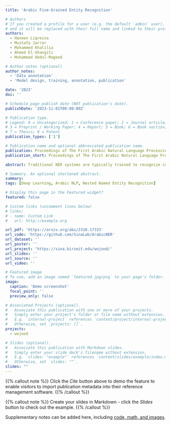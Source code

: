 ```yaml
---
title: 'Arabic Fine-Grained Entity Recognition'

# Authors
# If you created a profile for a user (e.g. the default `admin` user), write the username (folder name) here
# and it will be replaced with their full name and linked to their profile.
authors:
  - Haneen Liqreina
  - Mustafa Jarrar
  - Mohammed Khalilia
  - Ahmed El-Shangiti
  - Muhammad Abdul-Mageed

# Author notes (optional)
author_notes:
  - 'Data annotation'
  - 'Model design, training, annotation, publication'

date: '2023'
doi: ''

# Schedule page publish date (NOT publication's date).
publishDate: '2023-11-01T00:00:00Z'

# Publication type.
# Legend: 0 = Uncategorized; 1 = Conference paper; 2 = Journal article;
# 3 = Preprint / Working Paper; 4 = Report; 5 = Book; 6 = Book section;
# 7 = Thesis; 8 = Patent
publication_types: ['1']

# Publication name and optional abbreviated publication name.
publication: Proceedings of The First Arabic Natural Language Processing Conference (ArabicNLP 2023, co-hosted with EMNLP 2023)
publication_short: Proceedings of The First Arabic Natural Language Processing Conference (ArabicNLP 2023, co-hosted with EMNLP 2023)

abstract: Traditional NER systems are typically trained to recognize coarse-grained entities, and less attention is given to classifying entities into a hierarchy of fine-grained lower-level subtypes. This article aims to advance Arabic NER with fine-grained entities. We chose to extend Wojood (an open-source Nested Arabic Named Entity Corpus) with subtypes. In particular, four main entity types in Wojood, geopolitical entity (GPE), location (LOC), organization (ORG), and facility (FAC), are extended with $31$ subtypes. To do this, we first revised Wojood's annotations of GPE, LOC, ORG, and FAC to be compatible with the LDC's ACE guidelines, which yielded $5,614$ changes. Second, all mentions of GPE, LOC, ORG and FAC (44K) in  Wojood are manually annotated with the LDC\'s ACE subtypes. We refer to this extended version of Wojood as Wojood-Fine. To evaluate our annotations, we measured the inter-annotator agreement (IAA) using both Cohen's Kappa and F1 score, resulting in 0.9861 and 0.9889, respectively. To compute the baselines of Wojood-Fine, we fine-tune three pre-trained Arabic BERT encoders in three settings flat NER, nested NER and nested NER with subtypes and achieved F1 score of 0.920, 0.866, and 0.885, respectively. Our corpus and models are open-source and available at https://sina.birzeit.edu/wojood/.

# Summary. An optional shortened abstract.
summary: 
tags: [Deep Learning, Arabic NLP, Nested Named Entity Recognition]

# Display this page in the Featured widget?
featured: false

# Custom links (uncomment lines below)
# links:
# - name: Custom Link
#   url: http://example.org

url_pdf: 'https://arxiv.org/abs/2310.17333'
url_code: 'https://github.com/SinaLab/ArabicNER'
url_dataset: ''
url_poster: ''
url_project: 'https://sina.birzeit.edu/wojood/'
url_slides: ''
url_source: ''
url_video: ''

# Featured image
# To use, add an image named `featured.jpg/png` to your page's folder.
image:
  caption: 'Demo screenshot'
  focal_point: ''
  preview_only: false

# Associated Projects (optional).
#   Associate this publication with one or more of your projects.
#   Simply enter your project's folder or file name without extension.
#   E.g. `internal-project` references `content/project/internal-project/index.md`.
#   Otherwise, set `projects: []`.
projects:
  - wojood

# Slides (optional).
#   Associate this publication with Markdown slides.
#   Simply enter your slide deck's filename without extension.
#   E.g. `slides: "example"` references `content/slides/example/index.md`.
#   Otherwise, set `slides: ""`.
slides: ""
---
```


{{% callout note %}}
Click the _Cite_ button above to demo the feature to enable visitors to import publication metadata into their reference management software.
{{% /callout %}}

{{% callout note %}}
Create your slides in Markdown - click the _Slides_ button to check out the example.
{{% /callout %}}

Supplementary notes can be added here, including [code, math, and images](https://wowchemy.com/docs/writing-markdown-latex/).

